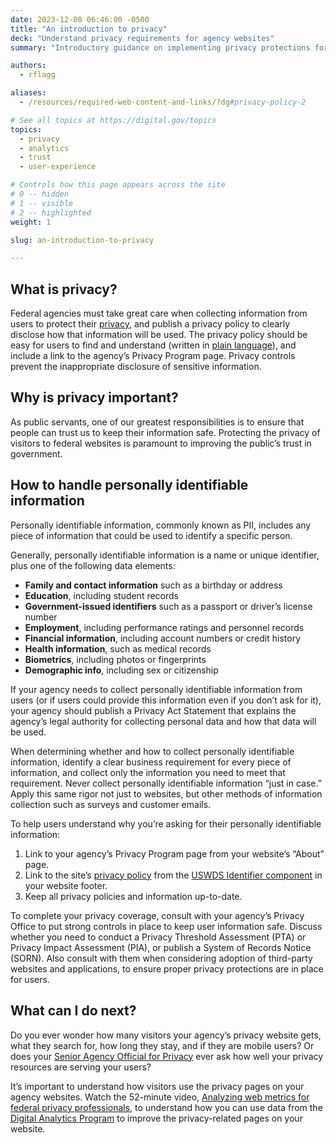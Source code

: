 ```yaml
---
date: 2023-12-08 06:46:00 -0500
title: "An introduction to privacy"
deck: "Understand privacy requirements for agency websites"
summary: "Introductory guidance on implementing privacy protections for users of federal websites."

authors:
  - rflagg

aliases:
  - /resources/required-web-content-and-links/?dg#privacy-policy-2

# See all topics at https://digital.gov/topics
topics:
  - privacy
  - analytics
  - trust
  - user-experience

# Controls how this page appears across the site
# 0 -- hidden
# 1 -- visible
# 2 -- highlighted
weight: 1

slug: an-introduction-to-privacy

---
```


## What is privacy?

Federal agencies must take great care when collecting information from users to protect their [privacy](https://digital.gov/topics/privacy/), and publish a privacy policy to clearly disclose how that information will be used. The privacy policy should be easy for users to find and understand (written in [plain language](https://digital.gov/topics/plain-language/)), and include a link to the agency’s Privacy Program page. Privacy controls prevent the inappropriate disclosure of sensitive information.

## Why is privacy important?

As public servants, one of our greatest responsibilities is to ensure that people can trust us to keep their information safe. Protecting the privacy of visitors to federal websites is paramount to improving the public’s trust in government.

## How to handle personally identifiable information

Personally identifiable information, commonly known as PII, includes any piece of information that could be used to identify a specific person.

Generally, personally identifiable information is a name or unique identifier, plus one of the following data elements:

* **Family and contact information** such as a birthday or address
* **Education**, including student records
* **Government-issued identifiers** such as a passport or driver’s license number
* **Employment**, including performance ratings and personnel records
* **Financial information**, including account numbers or credit history
* **Health information**, such as medical records
* **Biometrics**, including photos or fingerprints
* **Demographic info**, including sex or citizenship

If your agency needs to collect personally identifiable information from users (or if users could provide this information even if you don’t ask for it), your agency should publish a Privacy Act Statement that explains the agency’s legal authority for collecting personal data and how that data will be used.

When determining whether and how to collect personally identifiable information, identify a clear business requirement for every piece of information, and collect only the information you need to meet that requirement. Never collect personally identifiable information “just in case.” Apply this same rigor not just to websites, but other methods of information collection such as surveys and customer emails.

To help users understand why you’re asking for their personally identifiable information:

1. Link to your agency’s Privacy Program page from your website’s “About” page.
2. Link to the site’s [privacy policy](https://digital.gov/resources/required-web-content-and-links/#privacy-policy-2) from the [USWDS Identifier component](https://designsystem.digital.gov/components/identifier/) in your website footer.
3. Keep all privacy policies and information up-to-date.

To complete your privacy coverage, consult with your agency’s Privacy Office to put strong controls in place to keep user information safe. Discuss whether you need to conduct a Privacy Threshold Assessment (PTA) or Privacy Impact Assessment (PIA), or publish a System of Records Notice (SORN). Also consult with them when considering adoption of third-party websites and applications, to ensure proper privacy protections are in place for users.

## What can I do next?

Do you ever wonder how many visitors your agency’s privacy website gets, what they search for, how long they stay, and if they are mobile users? Or does your [Senior Agency Official for Privacy](https://www.fpc.gov/council-members/) ever ask how well your privacy resources are serving your users?

It’s important to understand how visitors use the privacy pages on your agency websites. Watch the 52-minute video, [Analyzing web metrics for federal privacy professionals](https://youtu.be/bYkOqGiPXKE), to understand how you can use data from the [Digital Analytics Program](https://digital.gov/guides/dap/) to improve the privacy-related pages on your website.
